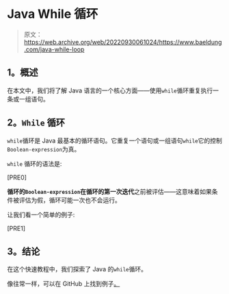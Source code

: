 # Java While 循环

> 原文：<https://web.archive.org/web/20220930061024/https://www.baeldung.com/java-while-loop>

## **1。概述**

在本文中，我们将了解 Java 语言的一个核心方面——使用`while`循环重复执行一条或一组语句。

## **2。`While` 循环**

`while`循环是 Java 最基本的循环语句。它重复一个语句或一组语句`while`它的控制`Boolean-expression`为真。

`while` 循环的语法是:

[PRE0]

**循环的`Boolean-expression`在循环的第一次迭代**之前被评估——这意味着如果条件被评估为假，循环可能一次也不会运行。

让我们看一个简单的例子:

[PRE1]

## **3。结论**

在这个快速教程中，我们探索了 Java 的`while`循环。

像往常一样，可以在 GitHub 上找到例子[。](https://web.archive.org/web/20220628084443/https://github.com/eugenp/tutorials/tree/master/core-java-modules/core-java-lang-syntax)